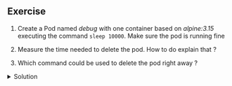 ## Exercise

1. Create a Pod named *debug* with one container based on *alpine:3.15* executing the command `sleep 10000`. Make sure the pod is running fine

2. Measure the time needed to delete the pod. How to do explain that ?

3. Which command could be used to delete the pod right away ?

<details>
  <summary markdown="span">Solution</summary>

1. Create a Pod named *debug* with one container based on *alpine:3.15* and make sure it executes the command `sleep 10000`

Creation of the pod:

```
k run debug --image=alpine:3.15 --command sleep 10000
```

Making sure the pod is running:

```
k get po debug
NAME    READY   STATUS    RESTARTS   AGE
debug   1/1     Running   0          4s
```

2. Measure the time needed to delete the pod. How to do explain that ?

It takes around 30 seconds for the pod to be deleted:

```
time k delete po debug
pod "debug" deleted

real	0m30.682s  <- you've been waiting more than 30 seconds for the pod to the deleted
user	0m0.096s
sys	  0m0.037s
```

There are some cases where the sigterm signal is not forwarded to the container. In that case, a sigkill is sent after 30 seconds.

3. Which command could be used to delete the pod right away ?

You can force the pod deletion with the following options:

```
k delete po debug --force --grace-period=0
```

</details>

